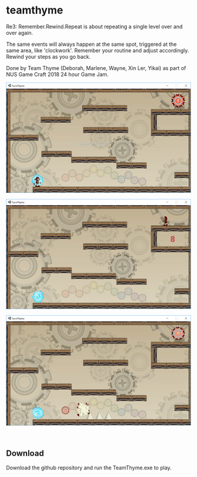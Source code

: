 # teamthyme

Re3: Remember.Rewind.Repeat is about repeating a single level over and over again. 

The same events will always happen at the same spot, triggered at the same area, like 'clockwork'.
Remember your routine and adjust accordingly.
Rewind your steps as you go back.

Done by Team Thyme (Deborah, Marlene,  Wayne,  Xin Ler, Yikai) as part of NUS Game Craft 2018 24 hour Game Jam. 

![](/Media/Image1.png)</br>

![](/Media/Image2.png)</br>

![](/Media/Image3.png)</br>

</br>

## Download 

Download the github repository and run the TeamThyme.exe to play.
